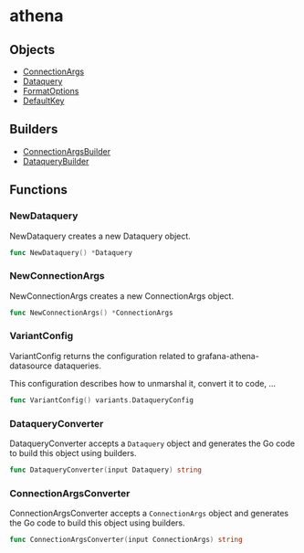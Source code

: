 # <span class="badge package-variant-dataquery"></span> athena

## Objects

 * <span class="badge object-type-struct"></span> [ConnectionArgs](./object-ConnectionArgs.md)
 * <span class="badge object-type-struct"></span> [Dataquery](./object-Dataquery.md)
 * <span class="badge object-type-enum"></span> [FormatOptions](./object-FormatOptions.md)
 * <span class="badge object-type-scalar"></span> [DefaultKey](./object-DefaultKey.md)
## Builders

 * <span class="badge builder"></span> [ConnectionArgsBuilder](./builder-ConnectionArgsBuilder.md)
 * <span class="badge builder"></span> [DataqueryBuilder](./builder-DataqueryBuilder.md)
## Functions

### <span class="badge function"></span> NewDataquery

NewDataquery creates a new Dataquery object.

```go
func NewDataquery() *Dataquery
```

### <span class="badge function"></span> NewConnectionArgs

NewConnectionArgs creates a new ConnectionArgs object.

```go
func NewConnectionArgs() *ConnectionArgs
```

### <span class="badge function"></span> VariantConfig

VariantConfig returns the configuration related to grafana-athena-datasource dataqueries.

This configuration describes how to unmarshal it, convert it to code, …

```go
func VariantConfig() variants.DataqueryConfig
```

### <span class="badge function"></span> DataqueryConverter

DataqueryConverter accepts a `Dataquery` object and generates the Go code to build this object using builders.

```go
func DataqueryConverter(input Dataquery) string
```

### <span class="badge function"></span> ConnectionArgsConverter

ConnectionArgsConverter accepts a `ConnectionArgs` object and generates the Go code to build this object using builders.

```go
func ConnectionArgsConverter(input ConnectionArgs) string
```

